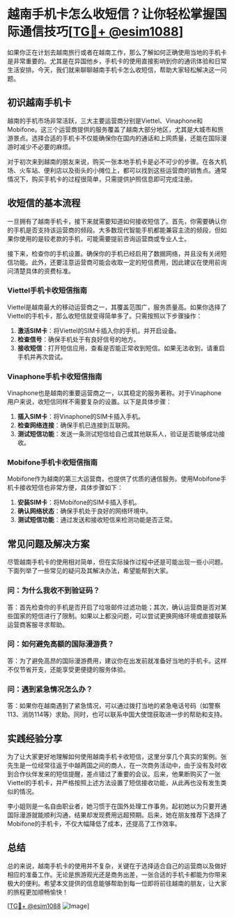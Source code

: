 # 越南手机卡怎么收短信？让你轻松掌握国际通信技巧[[TG💪+ @esim1088](https://t.me/s/esim1088)]

如果你正在计划去越南旅行或者在越南工作，那么了解如何正确使用当地的手机卡是非常重要的。尤其是在异国他乡，手机卡的使用直接影响到你的通讯体验和日常生活安排。今天，我们就来聊聊越南手机卡怎么收短信，帮助大家轻松解决这一问题。

## 初识越南手机卡

越南的手机市场非常活跃，三大主要运营商分别是Viettel、Vinaphone和Mobifone。这三个运营商提供的服务覆盖了越南大部分地区，尤其是大城市和旅游景点。选择合适的手机卡不仅能确保你在国内的通话和上网质量，还能在国际漫游时减少不必要的麻烦。

对于初次来到越南的朋友来说，购买一张本地手机卡是必不可少的步骤。在各大机场、火车站、便利店以及街头的小摊位上，都可以找到这些运营商的销售点。通常情况下，购买手机卡的过程很简单，只需提供护照信息即可完成注册。

## 收短信的基本流程

一旦拥有了越南手机卡，接下来就需要知道如何接收短信了。首先，你需要确认你的手机是否支持该运营商的频段。大多数现代智能手机都能兼容主流的频段，但如果你使用的是较老款的手机，可能需要提前咨询运营商或专业人士。

接下来，检查你的手机设置。确保你的手机已经启用了数据网络，并且没有关闭短信功能。此外，还要注意运营商可能会收取一定的短信费用，因此建议在使用前询问清楚具体的资费标准。

### Viettel手机卡收短信指南

Viettel是越南最大的移动运营商之一，其覆盖范围广，服务质量高。如果你选择了Viettel的手机卡，那么收短信就变得简单多了。只需按照以下步骤操作：

1. **激活SIM卡**：将Viettel的SIM卡插入你的手机，并开启设备。
2. **检查信号**：确保手机处于有良好信号的地方。
3. **接收短信**：打开短信应用，查看是否能正常收到短信。如果无法收到，请重启手机并再次尝试。

### Vinaphone手机卡收短信指南

Vinaphone也是越南的重要运营商之一，以其稳定的服务著称。对于Vinaphone用户来说，收短信同样不需要复杂的设置。以下是具体步骤：

1. **插入SIM卡**：将Vinaphone的SIM卡插入手机。
2. **检查网络连接**：确保手机已连接到互联网。
3. **测试短信功能**：发送一条测试短信给自己或其他联系人，验证是否能够成功接收。

### Mobifone手机卡收短信指南

Mobifone作为越南的第三大运营商，也提供了优质的通信服务。使用Mobifone手机卡接收短信也非常方便，具体步骤如下：

1. **安装SIM卡**：将Mobifone的SIM卡插入手机。
2. **确认网络状态**：确保手机处于良好的网络环境中。
3. **测试短信功能**：通过发送和接收短信来检测功能是否正常。

## 常见问题及解决方案

尽管越南手机卡的使用相对简单，但在实际操作过程中还是可能出现一些小问题。下面列举了一些常见的疑问及其解决办法，希望能帮到大家。

### 问：为什么我收不到验证码？

答：首先检查你的手机是否开启了垃圾邮件过滤功能；其次，确认运营商是否对某些国家的短信进行了限制。如果以上都没问题，可以尝试更换网络环境或直接联系运营商客服寻求帮助。

### 问：如何避免高额的国际漫游费？

答：为了避免高昂的国际漫游费用，建议你在出发前就准备好当地的手机卡。这样不仅节省开支，还能享受更便捷的服务体验。

### 问：遇到紧急情况怎么办？

答：如果你在越南遇到了紧急情况，可以通过拨打当地的紧急电话号码（如警察113、消防114等）求助。同时，也可以联系中国大使馆获取进一步的帮助和支持。

## 实践经验分享

为了让大家更好地理解如何使用越南手机卡收短信，这里分享几个真实的案例。张先生是一位经常往返于中越两国之间的商人，在一次商务活动中，由于没有及时收到合作伙伴发来的短信提醒，差点错过了重要的会议。后来，他果断购买了一张Viettel的手机卡，并严格按照上述方法设置了短信接收功能，从此再也没有发生类似的情况。

李小姐则是一名自由职业者，她习惯于在国外处理工作事务。起初她以为只要开通国际漫游就能顺利沟通，结果却发现费用远超预期。后来，她在朋友推荐下选择了Mobifone的手机卡，不仅大幅降低了成本，还提高了工作效率。

## 总结

总的来说，越南手机卡的使用并不复杂，关键在于选择适合自己的运营商以及做好相应的准备工作。无论是旅游观光还是商务出差，一张合适的手机卡都能为你带来极大的便利。希望本文提供的信息能够帮助到每一位即将前往越南的朋友，让大家的旅程更加顺畅愉快！

[[TG💪+ @esim1088](https://t.me/s/esim1088) ![Image](https://i.postimg.cc/4NQfJmqS/Snipaste-2025-05-13-00-14-12.png)]